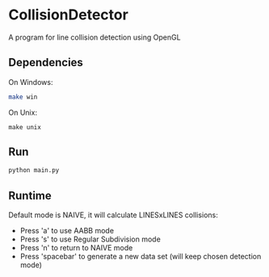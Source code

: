 # CollisionDetector
A program for line collision detection using OpenGL

## Dependencies

On Windows:

```sh
make win
```

On Unix:
```
make unix
```

## Run

```sh
python main.py
```

## Runtime

Default mode is NAIVE, it will calculate LINESxLINES collisions:

- Press 'a' to use AABB mode
- Press 's' to use Regular Subdivision mode
- Press 'n' to return to NAIVE mode
- Press 'spacebar' to generate a new data set (will keep chosen detection mode)
